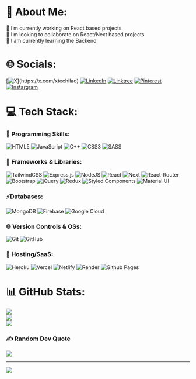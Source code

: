 # 💫 About Me:

🔭 I’m currently working on React based projects<br>
👯 I’m looking to collaborate on React/Next based projects<br>
🌱 I am currently learning the Backend


# 🌐 Socials:
[![X](https://img.shields.io/badge/X(Formerly_Twitter)-000000?style=for-the-badge&logo=x&logoColor=white)](https://x.com/xtechilad) [![LinkedIn](https://img.shields.io/badge/LinkedIn-0077B5?style=for-the-badge&logo=linkedin&logoColor=white)](https://linkedin.com/in/priyanshusharma0326) [![Linktree](https://img.shields.io/badge/linktree-39E09B?style=for-the-badge&logo=linktree&logoColor=white)](https://linktr.ee/xtechilad) [![Pinterest](https://img.shields.io/badge/Pinterest-%23E60023.svg?&style=for-the-badge&logo=Pinterest&logoColor=white)](https://pinterest.com/xtechilad) [![Instargram](https://img.shields.io/badge/Instagram-E4405F?style=for-the-badge&logo=instagram&logoColor=white)](https://instagram.com/xtechilad.jpg)

# 💻 Tech Stack:

### 🚀 Programming Skills:
![HTML5](https://img.shields.io/badge/HTML5-E34F26?style=for-the-badge&logo=html5&logoColor=white) ![JavaScript](https://img.shields.io/badge/javascript-%23323330.svg?style=for-the-badge&logo=javascript&logoColor=%23F7DF1E) ![C++](https://img.shields.io/badge/c++-%2300599C.svg?style=for-the-badge&logo=c%2B%2B&logoColor=white) ![CSS3](https://img.shields.io/badge/css3-%231572B6.svg?style=for-the-badge&logo=css3&logoColor=white) ![SASS](https://img.shields.io/badge/Sass-CC6699?style=for-the-badge&logo=sass&logoColor=white)

### 📱 Frameworks & Libraries:

![TailwindCSS](https://img.shields.io/badge/tailwindcss-%2338B2AC.svg?style=for-the-badge&logo=tailwind-css&logoColor=white) ![Express.js](https://img.shields.io/badge/express.js-%23404d59.svg?style=for-the-badge&logo=express&logoColor=%2361DAFB) ![NodeJS](https://img.shields.io/badge/node.js-6DA55F?style=for-the-badge&logo=node.js&logoColor=white) ![React](https://img.shields.io/badge/React-20232A?style=for-the-badge&logo=react&logoColor=61DAFB) ![Next](https://img.shields.io/badge/Next-000000?style=for-the-badge&logo=nextdotjs&logoColor=F0F0F0) ![React-Router](https://img.shields.io/badge/React_Router-CA4245?style=for-the-badge&logo=react-router&logoColor=white) ![Bootstrap](https://img.shields.io/badge/bootstrap-%23563D7C.svg?style=for-the-badge&logo=bootstrap&logoColor=white) ![jQuery](https://img.shields.io/badge/jquery-%230769AD.svg?style=for-the-badge&logo=jquery&logoColor=white) ![Redux](https://img.shields.io/badge/redux-%23593d88.svg?style=for-the-badge&logo=redux&logoColor=white) ![Styled Components](https://img.shields.io/badge/styled--components-DB7093?style=for-the-badge&logo=styled-components&logoColor=white) ![Material UI](https://img.shields.io/badge/Material--UI-0081CB?style=for-the-badge&logo=material-ui&logoColor=white)
 
### ⚡Databases:
 
 ![MongoDB](https://img.shields.io/badge/MongoDB-4EA94B?style=for-the-badge&logo=mongodb&logoColor=white) ![Firebase](https://img.shields.io/badge/firebase-%23039BE5.svg?style=for-the-badge&logo=firebase) ![Google Cloud](https://img.shields.io/badge/Google%20Cloud-%234285F4.svg?style=for-the-badge&logo=google-cloud&logoColor=white)
 
### 🌐 Version Controls & OSs:
  
 ![Git](https://img.shields.io/badge/GIT-E44C30?style=for-the-badge&logo=git&logoColor=white) ![GitHub](https://img.shields.io/badge/GitHub-100000?style=for-the-badge&logo=github&logoColor=white) 
 
### 📝 Hosting/SaaS:
 
![Heroku](https://img.shields.io/badge/Heroku-430098?style=for-the-badge&logo=heroku&logoColor=white) ![Vercel](https://img.shields.io/badge/Vercel-000000?style=for-the-badge&logo=vercel&logoColor=white) ![Netlify](https://img.shields.io/badge/Netlify-00C7B7?style=for-the-badge&logo=netlify&logoColor=white) ![Render](https://img.shields.io/badge/Render-000000?style=for-the-badge&logo=render&logoColor=white) ![Github Pages](https://img.shields.io/badge/Github_Pages-000000?style=for-the-badge&logo=github-pages&logoColor=white)

# 📊 GitHub Stats:
![](https://github-readme-stats.vercel.app/api?username=priyanshusharma0326&theme=radical&hide_border=false&include_all_commits=false&count_private=false)<br/>
![](https://github-readme-streak-stats.herokuapp.com/?user=priyanshusharma0326&theme=radical&hide_border=false)<br/>
![](https://github-readme-stats.vercel.app/api/top-langs/?username=priyanshusharma0326&theme=radical&hide_border=false&include_all_commits=false&count_private=false&layout=compact)

### ✍️ Random Dev Quote
![](https://quotes-github-readme.vercel.app/api?type=horizontal&theme=tokyonight)

---
[![](https://visitcount.itsvg.in/api?id=priyanshusharma0326&icon=0&color=6)](https://visitcount.itsvg.in)
